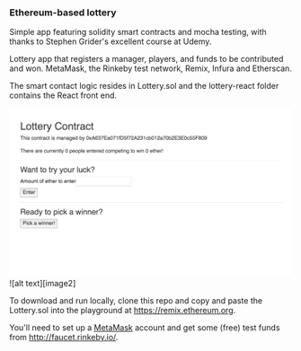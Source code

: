 
### Ethereum-based lottery


[image1]: images/image1.png
[image1]: images/image2.png

Simple app featuring solidity smart contracts and mocha testing, with thanks to Stephen Grider's excellent course at Udemy.

Lottery app that registers a manager, players, and funds to be contributed and won. MetaMask, the Rinkeby test network, Remix, Infura and Etherscan.

The smart contact logic resides in Lottery.sol and the lottery-react folder contains the React front end. 

![alt text][image1]
![alt text][image2]

To download and run locally, clone this repo and copy and paste the Lottery.sol into the playground at https://remix.ethereum.org.

You'll need to set up a [MetaMask](https://metamask.io) account and get some (free) test funds from http://faucet.rinkeby.io/.
